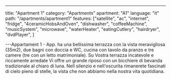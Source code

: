---

title: "Apartment 1"
category: "Apartments"
apartment: "A1"
language: "it"
path: "/apartments/apartment1"
features: ["satellite",
"ac",
"internet",
"fridge",
"4ceramicHobsAndOven",
"dishwasher",
"coffeeMachine",
"musicSystem",
"microwave",
"waterHeater",
"eatingCutlery",
"hairdryer",
"dvdPlayer",
]

---Appartament 1 - App. ha una bellissima terrazza con la vista meravigliosa (35m2), due bagni con doccia e WC, cucina con tavolo da pranzo e tre camere (tre con un letto matrimoniale). Su Vostra terrazza incatevole e riccamente arredate Vi offre un grande riposo con un bicchiere di bevanda tradizionale al chiaro di luna. Nell silenzio e nell'oscurita rimanerete fascinati di cielo pieno di stelle, la vista che non abbiamo nella nostra vita quotidiana.
